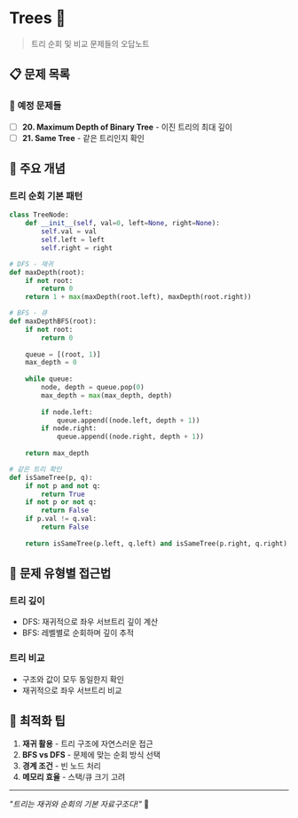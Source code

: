 # Trees 🌳

> 트리 순회 및 비교 문제들의 오답노트

## 📋 문제 목록

### 🔄 **예정 문제들**
- [ ] **20. Maximum Depth of Binary Tree** - 이진 트리의 최대 깊이
- [ ] **21. Same Tree** - 같은 트리인지 확인

## 🔧 주요 개념

### **트리 순회 기본 패턴**
```python
class TreeNode:
    def __init__(self, val=0, left=None, right=None):
        self.val = val
        self.left = left
        self.right = right

# DFS - 재귀
def maxDepth(root):
    if not root:
        return 0
    return 1 + max(maxDepth(root.left), maxDepth(root.right))

# BFS - 큐
def maxDepthBFS(root):
    if not root:
        return 0
    
    queue = [(root, 1)]
    max_depth = 0
    
    while queue:
        node, depth = queue.pop(0)
        max_depth = max(max_depth, depth)
        
        if node.left:
            queue.append((node.left, depth + 1))
        if node.right:
            queue.append((node.right, depth + 1))
    
    return max_depth

# 같은 트리 확인
def isSameTree(p, q):
    if not p and not q:
        return True
    if not p or not q:
        return False
    if p.val != q.val:
        return False
    
    return isSameTree(p.left, q.left) and isSameTree(p.right, q.right)
```

## 📝 문제 유형별 접근법

### **트리 깊이**
- DFS: 재귀적으로 좌우 서브트리 깊이 계산
- BFS: 레벨별로 순회하며 깊이 추적

### **트리 비교**
- 구조와 값이 모두 동일한지 확인
- 재귀적으로 좌우 서브트리 비교

## 🚀 최적화 팁

1. **재귀 활용** - 트리 구조에 자연스러운 접근
2. **BFS vs DFS** - 문제에 맞는 순회 방식 선택
3. **경계 조건** - 빈 노드 처리
4. **메모리 효율** - 스택/큐 크기 고려

---

*"트리는 재귀와 순회의 기본 자료구조다!"* 🚀
